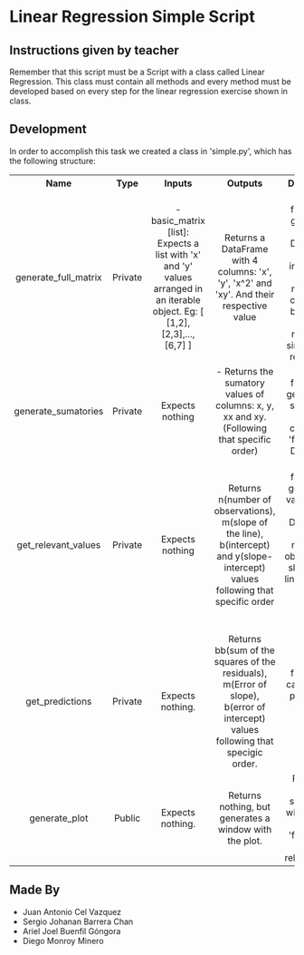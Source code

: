 # Linear Regression Simple Script  
## Instructions given by teacher  
Remember that this script must be a Script with a class called Linear Regression. This class must contain all methods and every method must be developed based on every step for the linear regression exercise shown in class. 

## Development  
In order to accomplish this task we created a class in 'simple.py', which has the following structure:
<table style="text-align:center;">
    <tr>
        <th style="text-align:center;"> Name </th>
        <th style="text-align:center;"> Type </th>
        <th style="text-align:center;"> Inputs </th>
        <th style="text-align:center;"> Outputs </th>
        <th style="text-align:center;"> Description </th>
    </tr>
    <tr>
        <td> generate_full_matrix </td>
        <td> Private </td>
        <td> - basic_matrix [list]: Expects a list with 'x' and 'y' values arranged in an iterable object. Eg: [ [1,2],[2,3],...,[6,7] ] </td>
        <td> Returns a DataFrame with 4 columns: 'x', 'y', 'x^2' and 'xy'. And their respective value </td>
        <td> Private function to generate a pandas DataFrame with the information and necessary columns to be used as guide to realize the simple linear regression. </td>
    </tr>
    <tr>
        <td> generate_sumatories </td>
        <td> Private </td>
        <td> Expects nothing </td>
        <td> - Returns the sumatory values of columns: x, y, xx and xy. (Following that specific order) </td>
        <td> Private function to generate the sumatories of the columns of 'full_matrix' DataFrame </td>
    </tr>
    <tr>
        <td> get_relevant_values </td>
        <td> Private </td>
        <td> Expects nothing </td>
        <td> Returns n(number of observations), m(slope of the line), b(intercept) and y(slope-intercept) values following that specific order </td>
        <td> Private function to get relevant values of the pandas DataFrame, such as: number of observations, slope of the line, intercept and the slope-intercept values </td>
    </tr>
    <tr>
        <td> get_predictions </td>
        <td> Private </td>
        <td> Expects nothing. </td>
        <td> Returns bb(sum of the squares of the residuals), m(Error of slope), b(error of intercept) values following that specigic order. </td>
        <td> Private function to calculate the predictions using the minimum square method. </td>
    </tr>
    <tr>
        <td> generate_plot </td>
        <td> Public </td>
        <td> Expects nothing. </td>
        <td> Returns nothing, but generates a window with the plot. </td>
        <td> Funtion to plot the scatter plot with the data of 'full_matrix' and it's relevant data. </td>
    </tr>
</table>

## Made By
- Juan Antonio Cel Vazquez
- Sergio Johanan Barrera Chan
- Ariel Joel Buenfil Góngora
- Diego Monroy Minero